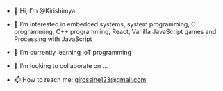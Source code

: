 - 👋 Hi, I’m @Kirishimya
- 👀 I’m interested in embedded
     systems,
     system programming, 
     C programming, 
     C++ programming,
     React,
     Vanilla JavaScript games and
     Processing with JavaScript
     
- 🌱 I’m currently learning 
     IoT programming
- 💞️ I’m looking to collaborate on ...
- 📫 How to reach me:
     girossine123@gmail.com

